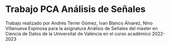 # Trabajo PCA Análisis de Señales

Trabajo realizado por Andrés Terrer Gómez, Ivan Blanco Álvarez, Nino Villanueva Espinosa para la asignatura Análisis de Señales del master en Ciencia de Datos de la Universitat de València en el curso académico 2022-2023
